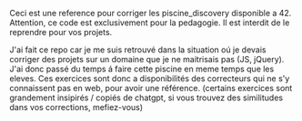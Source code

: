 Ceci est une reference pour corriger les piscine_discovery disponible a 42. Attention, ce code est exclusivement pour la pedagogie. Il est interdit de le reprendre pour vos projets.

J'ai fait ce repo car je me suis retrouvé dans la situation oú je devais corriger des projets sur un domaine que je ne maitrisais pas (JS, jQuery). J'ai donc passé du temps á faire cette piscine en meme temps que les eleves.
Ces exercices sont donc a disponibilités des correcteurs qui ne s'y connaissent pas en web, pour avoir une référence. (certains exercices sont grandement insipirés / copiés de chatgpt, si vous trouvez des similitudes dans vos corrections, mefiez-vous)
